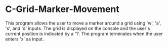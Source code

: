 # C-Grid-Marker-Movement
This program allows the user to move a marker around a grid using 'w', 'a', 's', and 'd' inputs. The grid is displayed on the console and the user's current position is indicated by a '1'. The program terminates when the user enters 'x' as input.

